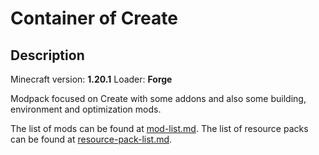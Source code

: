 # Container of Create

## Description

Minecraft version: **1.20.1**
Loader: **Forge**

Modpack focused on Create with some addons and also some building, environment and optimization mods.

The list of mods can be found at [mod-list.md](mod-list.md). 
The list of resource packs can be found at [resource-pack-list.md](resource-pack-list.md).
